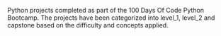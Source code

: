 Python projects completed as part of the 100 Days Of Code Python Bootcamp.
The projects have been categorized into level_1, level_2 and capstone based on the difficulty and concepts applied. 
